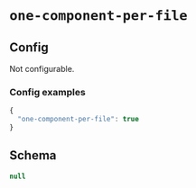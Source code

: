 
# `one-component-per-file`

## Config
Not configurable.

### Config examples
```ts
{
  "one-component-per-file": true
}
```

## Schema
```ts
null
```